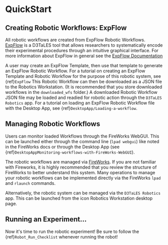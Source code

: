 #  QuickStart


## Creating Robotic Workflows: ExpFlow
All robotic workflows are created from ExpFlow Robotic Workflows. [ExpFlow](https://d3tales.as.uky.edu/expflow/)
is a D3TaLES tool that allows researchers to systematically encode their
experimental procedures through an intuitive graphical interface. For more information about ExpFlow in general see the
[ExpFlow Documentation](https://d3tales.as.uky.edu/expflow/docs)

A user may create an ExpFlow Template, then use that template to generate an ExpFlow Robotic Workflow. For a tutorial
on creating an ExpFlow Template and Robotic Workflow for the purpose of this robotic system, see {ref}`ExpFlow`
This Robotic Workflow can then be downloaded as a JSON file to the Robotics Workstation. (It is recommended that you
store downloaded workflows in the `downloaded_wfs` folder.) A downloaded Robotic Workflow JSON file may be loaded
and readied for robotic action through the `D3TaLES Robotics` app. For a tutorial on loading an ExpFlow Robotic Workflow
file with the Desktop App, see {ref}`DesktopApp/Loading-a-workflow`.

## Managing Robotic Workflows
Users can monitor loaded Workflows through the FireWorks WebGUI. This can be launched
either through the command line (`lpad webgui`) like noted in the FireWorks docs or
through the Desktop App (see {ref}`DesktopAppMonitoring-workflows-with-FireWorks-WebGUI`).

The robotic workflows are managed via [FireWorks](https://materialsproject.github.io/fireworks/). If you are not
familiar with Fireworks, it is highly recommended that you review the structure of FireWorks to
better understand this system. Many operations to manage your robotic workflows can be implemented directly
via the FireWorks `lpad` and `rlaunch` commands.

Alternatively, the robotic system can be managed via the `D3TaLES Robotics` app.
This can be launched from the icon Robotics Workstation desktop page.

## Running an Experiment...
Now it's time to run the robotic experiment! Be sure to follow the {ref}`Robot_Run_Checklist` whenever running the robot!
